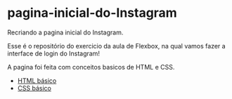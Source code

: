 # pagina-inicial-do-Instagram
Recriando a pagina inicial do Instagram.


Esse é o repositório do exercicio da aula de Flexbox, na qual vamos fazer a interface de login do Instagram! 

A pagina foi feita com conceitos basicos de HTML e CSS.

* [HTML básico](https://www.w3schools.com/html/)
* [CSS básico](https://developer.mozilla.org/pt-BR/docs/Web/CSS)
